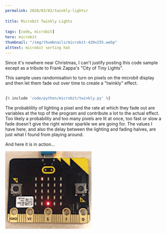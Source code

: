 ```yaml
---
permalink: 2020/03/02/twinkly-lights/

title: Microbit Twinkly Lights

tags: [code, microbit]
hero: microbit
thumbnail: "/img/thumbnails/microbit-420x255.webp"
alttext: microbit sorting hat
---
```


Since it's nowhere near Christmas, I can't justify posting this code sample
except as a tribute to Frank Zappa's "City of Tiny Lights".

This sample uses randomisation to turn on pixels on the microbit display and then let them fade out over time to create a "twinkly" effect.

```python

{% include 'code/python/microbit/twinkly.py' %}

```

The probablility of lighting a pixel and the rate at which they fade out are variables at the top of the program and contribute a lot to the actual effect. Too likely a probability and too many pixels are lit at once, too fast or slow a fade doesn't give the right winter sparkle we are going for. The values I have
here, and also the delay between the lighting and fading halves, are just what I found from playing around.

And here it is in action...

![microbit twinkling display](/img/posts/twinkly-lights/twinkle.gif)
